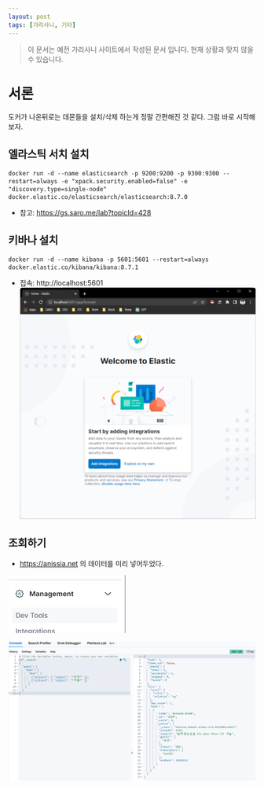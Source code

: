 ```yaml
---
layout: post
tags: [가리사니, 기타]
---
```


> 이 문서는 예전 가리사니 사이트에서 작성된 문서 입니다.
현재 상황과 맞지 않을 수 있습니다.

# 서론
도커가 나온뒤로는 데몬들을 설치/삭제 하는게 정말 간편해진 것 같다.
그럼 바로 시작해보자.


## 엘라스틱 서치 설치
```
docker run -d --name elasticsearch -p 9200:9200 -p 9300:9300 --restart=always -e "xpack.security.enabled=false" -e "discovery.type=single-node"  docker.elastic.co/elasticsearch/elasticsearch:8.7.0
```
- 참고: https://gs.saro.me/lab?topicId=428

## 키바나 설치
```
docker run -d --name kibana -p 5601:5601 --restart=always docker.elastic.co/kibana/kibana:8.7.1
```
- 접속: http://localhost:5601
![설명](/file/forum/466e85f1-60c8-424e-a8e8-2724496c6813.png)

## 조회하기
- https://anissia.net 의 데이터를 미리 넣어두었다.

![설명](/file/forum/f55c38d4-07ef-49e0-9532-9f294e1b1020.png)

![설명](/file/forum/a808455a-d79e-4754-afd9-5341166b03ab.png)

